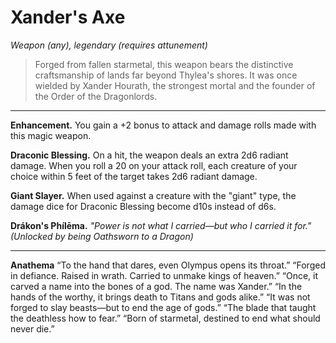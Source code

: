# Xander's Axe
_Weapon (any), legendary (requires attunement)_

> Forged from fallen starmetal, this weapon bears the distinctive craftsmanship of lands far beyond Thylea's shores. It was once wielded by Xander Hourath, the strongest mortal and the founder of the Order of the Dragonlords.

---
**Enhancement.** You gain a +2 bonus to attack and damage rolls made with this magic weapon.

**Draconic Blessing.** On a hit, the weapon deals an extra 2d6 radiant damage. When you roll a 20 on your attack roll, each creature of your choice within 5 feet of the target takes 2d6 radiant damage.

**Giant Slayer.** When used against a creature with the "giant" type, the damage dice for Draconic Blessing become d10s instead of d6s.

**Drákon's Phílēma.** _"Power is not what I carried—but who I carried it for."_  
*(Unlocked by being Oathsworn to a Dragon)*

---

**Anathema** 
“To the hand that dares, even Olympus opens its throat.”
“Forged in defiance. Raised in wrath. Carried to unmake kings of heaven.”
“Once, it carved a name into the bones of a god. The name was Xander.”
“In the hands of the worthy, it brings death to Titans and gods alike.”
“It was not forged to slay beasts—but to end the age of gods.”
“The blade that taught the deathless how to fear.”
“Born of starmetal, destined to end what should never die.”